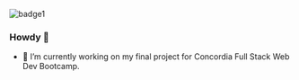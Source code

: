![badge1](https://img.shields.io/badge/Coder-Jason-blue)

### Howdy 👋

- 🔭 I’m currently working on my final project for Concordia Full Stack Web Dev Bootcamp.
